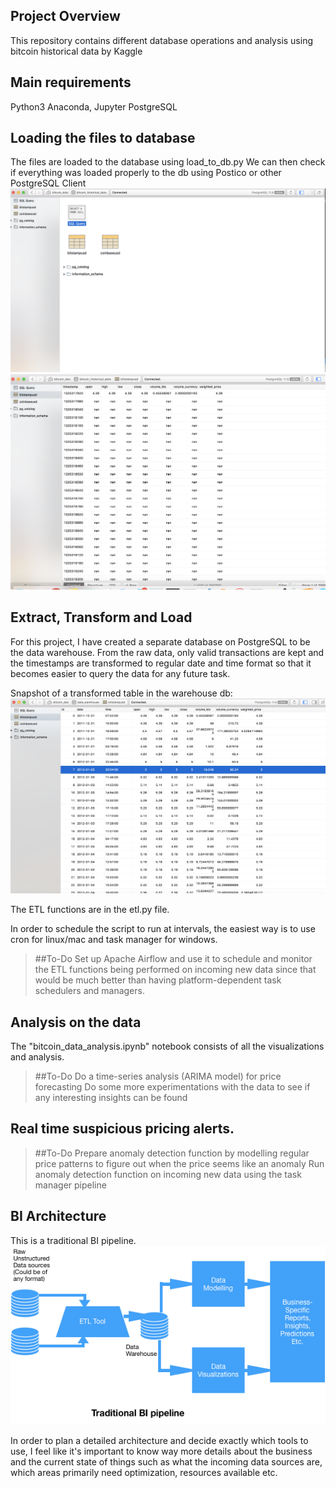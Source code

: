 ## Project Overview
This repository contains different database operations and analysis using bitcoin historical data by Kaggle

## Main requirements
Python3
Anaconda, Jupyter
PostgreSQL

## Loading the files to database
The files are loaded to the database using load_to_db.py
We can then check if everything was loaded properly to the db using Postico or other PostgreSQL Client
![Alt text](https://github.com/jin1004/bitcoin_historical_data_analysis/blob/master/images/raw_db1.png)
![Alt text](https://github.com/jin1004/bitcoin_historical_data_analysis/blob/master/images/raw_db2.png)

## Extract, Transform and Load
For this project, I have created a separate database on PostgreSQL to be the data warehouse. 
From the raw data, only valid transactions are kept and the timestamps are transformed to regular date and time format so that it becomes easier to query the data for any future task.

Snapshot of a transformed table in the warehouse db:
![Alt text](https://github.com/jin1004/bitcoin_historical_data_analysis/blob/master/images/warehouse_db1.png)

The ETL functions are in the etl.py file.

In order to schedule the script to run at intervals, the easiest way is to use cron for linux/mac and task manager for windows.
> ##To-Do
> Set up Apache Airflow and use it to schedule and monitor the ETL functions being performed on incoming new data since that would be much better than  having platform-dependent task schedulers and managers.

## Analysis on the data

The "bitcoin_data_analysis.ipynb" notebook consists of all the visualizations and analysis.

>##To-Do
> Do a time-series analysis (ARIMA model) for price forecasting
> Do some more experimentations with the data to see if any interesting insights can be found

## Real time suspicious pricing alerts.

>##To-Do
>Prepare anomaly detection function by modelling regular price patterns to figure out when the price seems like an anomaly
>Run anomaly detection function on incoming new data using the task manager pipeline

## BI Architecture

This is a traditional BI pipeline.
![Alt text](https://github.com/jin1004/bitcoin_historical_data_analysis/blob/master/images/bi_pipeline.png)

In order to plan a detailed architecture and decide exactly which tools to use, I feel like it's important to know way more details about the business and the current state of things such as what the incoming data sources are, which areas primarily need optimization, resources available etc.